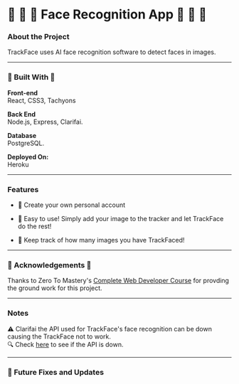  # :woman: :boy: :older_woman: Face Recognition App :man: :girl: :older_man:

### About the Project 
TrackFace uses AI face recognition software to detect faces in images.  

---

### :wrench: Built With :hammer:

**Front-end**  
React, CSS3, Tachyons

**Back End**  
Node.js, Express, Clarifai. 


**Database**  
PostgreSQL. 

**Deployed On:**  
Heroku

---

### Features

* :bust_in_silhouette: Create your own personal account

* :cake: Easy to use! Simply add your image to the tracker and let TrackFace do the rest!  

* :1234: Keep track of how many images you have TrackFaced!  

---

### :tada: Acknowledgements :tada:
Thanks to Zero To Mastery's [Complete Web Developer Course](https://zerotomastery.io/courses/coding-bootcamp/) for provding the ground work for this project. 

---

### Notes
:warning: Clarifai the API used for TrackFace's face recognition can be down causing the TrackFace not to work.  
:mag: Check [here](https://www.clarifai.com/models/ai-face-detection) to see if the API is down. 

---

### :construction: Future Fixes and Updates
